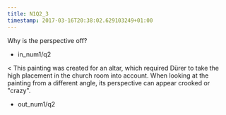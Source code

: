 ```yaml
---
title: N1Q2_3
timestamp: 2017-03-16T20:38:02.629103249+01:00
---
```


Why is the perspective off?
* in_num1/q2

< This painting was created for an altar, which required Dürer to take the high placement in the church room into account. When looking at the painting from a different angle, its perspective can appear crooked or "crazy".
* out_num1/q2
